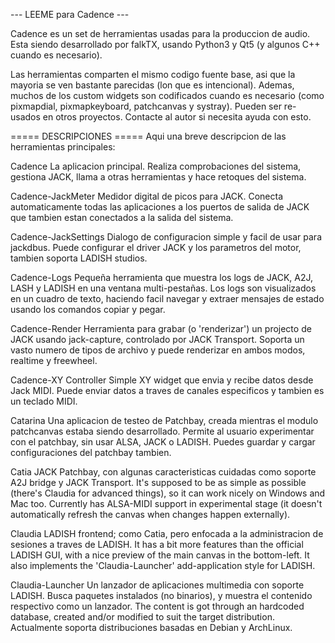 --- LEEME para Cadence ---

Cadence es un set de herramientas usadas para la produccion de audio.
Esta siendo desarrollado por falkTX, usando Python3 y Qt5 (y algunos C++ cuando es necesario).

Las herramientas comparten el mismo codigo fuente base, asi que la mayoria se ven bastante parecidas (lon que es intencional).
Ademas, muchos de los custom widgets son codificados cuando es necesario (como pixmapdial, pixmapkeyboard, patchcanvas y systray).
Pueden ser re-usados en otros proyectos. Contacte al autor si necesita ayuda con esto.

===== DESCRIPCIONES =====
Aqui una breve descripcion de las herramientas principales:

Cadence
La aplicacion principal. Realiza comprobaciones del sistema, gestiona JACK, llama a otras herramientas y hace retoques del sistema.

Cadence-JackMeter
Medidor digital de picos para JACK.
Conecta automaticamente todas las aplicaciones a los puertos de salida de JACK que tambien estan conectados a la salida del sistema.

Cadence-JackSettings
Dialogo de configuracion simple y facil de usar para jackdbus.
Puede configurar el driver JACK y los parametros del motor, tambien soporta LADISH studios.

Cadence-Logs
Pequeña herramienta que muestra los logs de JACK, A2J, LASH y LADISH en una ventana multi-pestañas.
Los logs son visualizados en un cuadro de texto, haciendo facil navegar y extraer mensajes de estado usando los comandos copiar y pegar.

Cadence-Render
Herramienta para grabar (o 'renderizar') un projecto de JACK usando jack-capture, controlado por JACK Transport.
Soporta un vasto numero de tipos de archivo y puede renderizar en ambos modos, realtime y freewheel.

Cadence-XY Controller
Simple XY widget que envia y recibe datos desde Jack MIDI.
Puede enviar datos a traves de canales especificos y tambien es un teclado MIDI.

Catarina
Una aplicacion de testeo de Patchbay, creada mientras el modulo patchcanvas estaba siendo desarrollado.
Permite al usuario experimentar con el patchbay, sin usar ALSA, JACK o LADISH.
Puedes guardar y cargar configuraciones del patchbay tambien.

Catia
JACK Patchbay, con algunas caracteristicas cuidadas como soporte A2J bridge y JACK Transport.
It's supposed to be as simple as possible (there's Claudia for advanced things), so it can work nicely on Windows and Mac too.
Currently has ALSA-MIDI support in experimental stage (it doesn't automatically refresh the canvas when changes happen externally).

Claudia
LADISH frontend; como Catia, pero enfocada a la administracion de sesiones a traves de LADISH.
It has a bit more features than the official LADISH GUI, with a nice preview of the main canvas in the bottom-left.
It also implements the 'Claudia-Launcher' add-application style for LADISH.

Claudia-Launcher
Un lanzador de aplicaciones multimedia con soporte LADISH.
Busca paquetes instalados (no binarios), y muestra el contenido respectivo como un lanzador.
The content is got through an hardcoded database, created and/or modified to suit the target distribution.
Actualmente soporta distribuciones basadas en Debian y ArchLinux.
